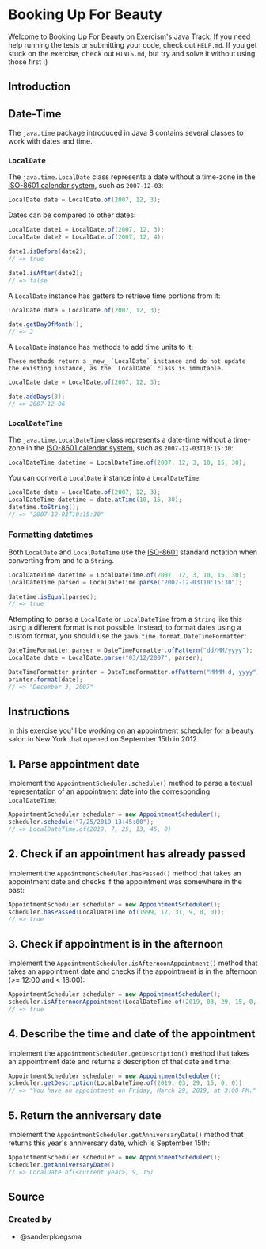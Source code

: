# Booking Up For Beauty

Welcome to Booking Up For Beauty on Exercism's Java Track.
If you need help running the tests or submitting your code, check out `HELP.md`.
If you get stuck on the exercise, check out `HINTS.md`, but try and solve it without using those first :)

## Introduction

## Date-Time

The `java.time` package introduced in Java 8 contains several classes to work with dates and time.

### `LocalDate`

The `java.time.LocalDate` class represents a date without a time-zone in the [ISO-8601 calendar system][iso-8601], such as `2007-12-03`:

```java
LocalDate date = LocalDate.of(2007, 12, 3);
```

Dates can be compared to other dates:

```java
LocalDate date1 = LocalDate.of(2007, 12, 3);
LocalDate date2 = LocalDate.of(2007, 12, 4);

date1.isBefore(date2);
// => true

date1.isAfter(date2);
// => false
```

A `LocalDate` instance has getters to retrieve time portions from it:

```java
LocalDate date = LocalDate.of(2007, 12, 3);

date.getDayOfMonth();
// => 3
```

A `LocalDate` instance has methods to add time units to it:

```exercism/note
These methods return a _new_ `LocalDate` instance and do not update the existing instance, as the `LocalDate` class is immutable.
```

```java
LocalDate date = LocalDate.of(2007, 12, 3);

date.addDays(3);
// => 2007-12-06
```

### `LocalDateTime`

The `java.time.LocalDateTime` class represents a date-time without a time-zone in the [ISO-8601 calendar system][iso-8601], such as `2007-12-03T10:15:30`:

```java
LocalDateTime datetime = LocalDateTime.of(2007, 12, 3, 10, 15, 30);
```

You can convert a `LocalDate` instance into a `LocalDateTime`:

```java
LocalDate date = LocalDate.of(2007, 12, 3);
LocalDateTime datetime = date.atTime(10, 15, 30);
datetime.toString();
// => "2007-12-03T10:15:30"
```

### Formatting datetimes

Both `LocalDate` and `LocalDateTime` use the [ISO-8601][iso-8601] standard notation when converting from and to a `String`.

```java
LocalDateTime datetime = LocalDateTime.of(2007, 12, 3, 10, 15, 30);
LocalDateTime parsed = LocalDateTime.parse("2007-12-03T10:15:30");

datetime.isEqual(parsed);
// => true
```

Attempting to parse a `LocalDate` or `LocalDateTime` from a `String` like this using a different format is not possible.
Instead, to format dates using a custom format, you should use the `java.time.format.DateTimeFormatter`:

```java
DateTimeFormatter parser = DateTimeFormatter.ofPattern("dd/MM/yyyy");
LocalDate date = LocalDate.parse("03/12/2007", parser);

DateTimeFormatter printer = DateTimeFormatter.ofPattern("MMMM d, yyyy");
printer.format(date);
// => "December 3, 2007"
```

[iso-8601]: https://en.wikipedia.org/wiki/ISO_8601

## Instructions

In this exercise you'll be working on an appointment scheduler for a beauty salon in New York that opened on September 15th in 2012.

## 1. Parse appointment date

Implement the `AppointmentScheduler.schedule()` method to parse a textual representation of an appointment date into the corresponding `LocalDateTime`:

```java
AppointmentScheduler scheduler = new AppointmentScheduler();
scheduler.schedule("7/25/2019 13:45:00");
// => LocalDateTime.of(2019, 7, 25, 13, 45, 0)
```

## 2. Check if an appointment has already passed

Implement the `AppointmentScheduler.hasPassed()` method that takes an appointment date and checks if the appointment was somewhere in the past:

```java
AppointmentScheduler scheduler = new AppointmentScheduler();
scheduler.hasPassed(LocalDateTime.of(1999, 12, 31, 9, 0, 0));
// => true
```

## 3. Check if appointment is in the afternoon

Implement the `AppointmentScheduler.isAfternoonAppointment()` method that takes an appointment date and checks if the appointment is in the afternoon (>= 12:00
and < 18:00):

```java
AppointmentScheduler scheduler = new AppointmentScheduler();
scheduler.isAfternoonAppointment(LocalDateTime.of(2019, 03, 29, 15, 0, 0))
// => true
```

## 4. Describe the time and date of the appointment

Implement the `AppointmentScheduler.getDescription()` method that takes an appointment date and returns a description of that date and time:

```java
AppointmentScheduler scheduler = new AppointmentScheduler();
scheduler.getDescription(LocalDateTime.of(2019, 03, 29, 15, 0, 0))
// => "You have an appointment on Friday, March 29, 2019, at 3:00 PM."
```

## 5. Return the anniversary date

Implement the `AppointmentScheduler.getAnniversaryDate()` method that returns this year's anniversary date, which is September 15th:

```java
AppointmentScheduler scheduler = new AppointmentScheduler();
scheduler.getAnniversaryDate()
// => LocalDate.of(<current year>, 9, 15)
```

## Source

### Created by

- @sanderploegsma